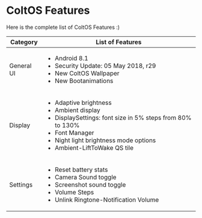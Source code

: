 # ColtOS Features

Here is the complete list of ColtOS Features :)

| Category | List of Features|
| -------- | --------------- |
| General UI | <ul><li>Android 8.1</li><li>Security Update: 05 May 2018, r29</li><li>New ColtOS Wallpaper</li><li>New Bootanimations</li></ul> |
| Display | <ul><li>Adaptive brightness</li><li>Ambient display</li><li>DisplaySettings: font size in 5% steps from 80% to 130%</li><li>Font Manager</li><li>Night light brightness mode options</li><li>Ambient-LiftToWake QS tile</li></ul> |
| Settings | <ul><li>Reset battery stats</li><li>Camera Sound toggle</li><li>Screenshot sound toggle</li><li>Volume Steps</li><li>Unlink Ringtone-Notification Volume</li></ul> |
